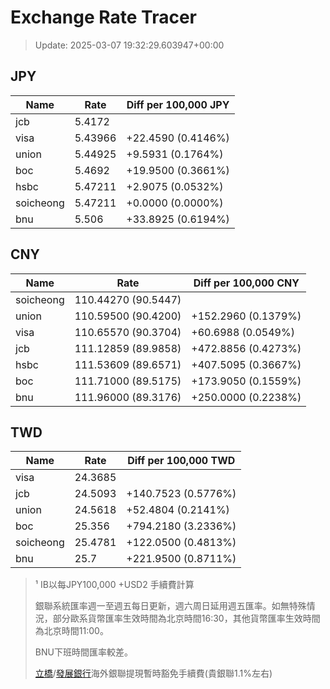 # Exchange Rate Tracer

> Update: 2025-03-07 19:32:29.603947+00:00

## JPY

| Name      |    Rate | Diff per 100,000 JPY   |
|-----------|---------|------------------------|
| jcb       | 5.4172  |                        |
| visa      | 5.43966 | +22.4590 (0.4146%)     |
| union     | 5.44925 | +9.5931 (0.1764%)      |
| boc       | 5.4692  | +19.9500 (0.3661%)     |
| hsbc      | 5.47211 | +2.9075 (0.0532%)      |
| soicheong | 5.47211 | +0.0000 (0.0000%)      |
| bnu       | 5.506   | +33.8925 (0.6194%)     |

## CNY

| Name      | Rate                | Diff per 100,000 CNY   |
|-----------|---------------------|------------------------|
| soicheong | 110.44270	(90.5447) |                        |
| union     | 110.59500	(90.4200) | +152.2960 (0.1379%)    |
| visa      | 110.65570	(90.3704) | +60.6988 (0.0549%)     |
| jcb       | 111.12859	(89.9858) | +472.8856 (0.4273%)    |
| hsbc      | 111.53609	(89.6571) | +407.5095 (0.3667%)    |
| boc       | 111.71000	(89.5175) | +173.9050 (0.1559%)    |
| bnu       | 111.96000	(89.3176) | +250.0000 (0.2238%)    |

## TWD

| Name      |    Rate | Diff per 100,000 TWD   |
|-----------|---------|------------------------|
| visa      | 24.3685 |                        |
| jcb       | 24.5093 | +140.7523 (0.5776%)    |
| union     | 24.5618 | +52.4804 (0.2141%)     |
| boc       | 25.356  | +794.2180 (3.2336%)    |
| soicheong | 25.4781 | +122.0500 (0.4813%)    |
| bnu       | 25.7    | +221.9500 (0.8711%)    |


> ¹ IB以每JPY100,000 +USD2 手續費計算
>
> 銀聯系統匯率週一至週五每日更新，週六周日延用週五匯率。如無特殊情況，部分歐系貨幣匯率生效時間為北京時間16:30，其他貨幣匯率生效時間為北京時間11:00。
>
> BNU下班時間匯率較差。
>
> [立橋](https://www.wlbank.com.mo/uploads/ueditor/file/20181211/1544536513900230.pdf)/[發展銀行](https://www.mdb.com.mo/Service_Charges_20230728.pdf)海外銀聯提現暫時豁免手續費(貴銀聯1.1%左右)

